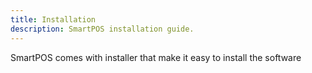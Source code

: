 ```yaml
---
title: Installation
description: SmartPOS installation guide.
---
```


SmartPOS comes with installer that make it easy to install the software
